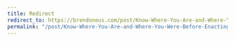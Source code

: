 ```yaml
---
title: Redirect
redirect_to: https://brendoneus.com/post/Know-Where-You-Are-and-Where-You-Were-Before-Enacting-Change/
permalink: "/post/Know-Where-You-Are-and-Where-You-Were-Before-Enacting-Change/"
---
```

